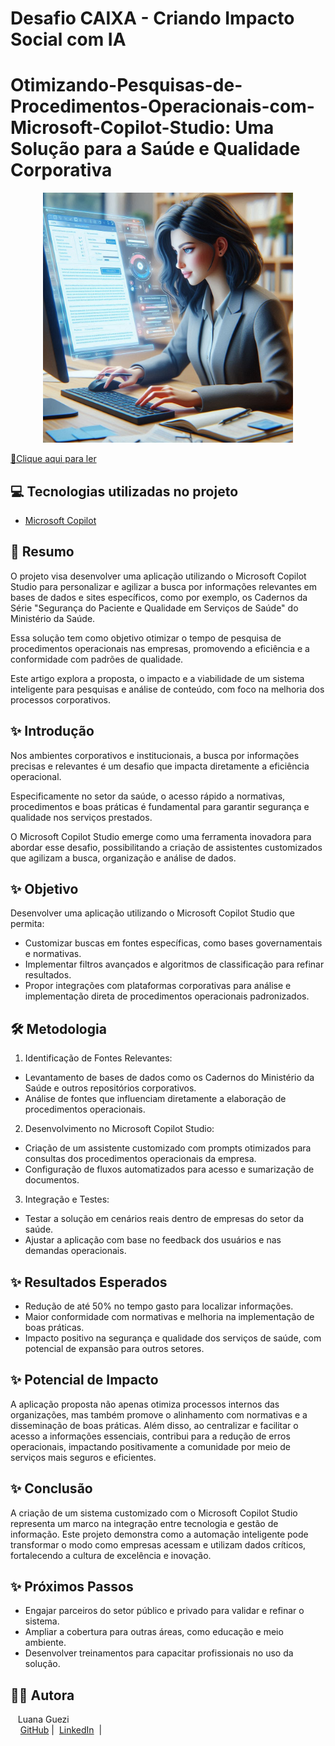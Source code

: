 # Desafio CAIXA - Criando Impacto Social com IA

# Otimizando-Pesquisas-de-Procedimentos-Operacionais-com-Microsoft-Copilot-Studio: Uma Solução para a Saúde e Qualidade Corporativa 

<p align="center">
    <img width="400" src="https://github.com/Luana-Guezi/Otimizando-Pesquisas-de-Procedimentos-Operacionais-com-Microsoft-Copilot-Studio/blob/main/imagem_capa.jpg">
</p>

<a href="Otimizando_Pesquisas_de_Procedimentos_Operacionais_com_Microsoft_Copilot_Studio.pdf"> 📕Clique aqui para ler</a>


## 💻 Tecnologias utilizadas no projeto

- [Microsoft Copilot](https://www.microsoft.com/pt-br/microsoft-copilot/personal-ai-assistant) 

## 🧠 Resumo

O projeto visa desenvolver uma aplicação utilizando o Microsoft Copilot Studio para personalizar e agilizar a busca por informações relevantes em bases de dados e sites específicos, como por exemplo, os Cadernos da Série "Segurança do Paciente e Qualidade em Serviços de Saúde" do Ministério da Saúde.

Essa solução tem como objetivo otimizar o tempo de pesquisa de procedimentos operacionais nas empresas, promovendo a eficiência e a conformidade com padrões de qualidade. 

Este artigo explora a proposta, o impacto e a viabilidade de um sistema inteligente para pesquisas e análise de conteúdo, com foco na melhoria dos processos corporativos.

## ✨ Introdução

Nos ambientes corporativos e institucionais, a busca por informações precisas e relevantes é um desafio que impacta diretamente a eficiência operacional.

Especificamente no setor da saúde, o acesso rápido a normativas, procedimentos e boas práticas é fundamental para garantir segurança e qualidade nos serviços prestados. 

O Microsoft Copilot Studio emerge como uma ferramenta inovadora para abordar esse desafio, possibilitando a criação de assistentes customizados que agilizam a busca, organização e análise de dados.

## ✨ Objetivo

Desenvolver uma aplicação utilizando o Microsoft Copilot Studio que permita:
   - Customizar buscas em fontes específicas, como bases governamentais e normativas.
   - Implementar filtros avançados e algoritmos de classificação para refinar resultados.
   - Propor integrações com plataformas corporativas para análise e implementação direta de procedimentos operacionais padronizados.

## 🛠️ Metodologia

1.	Identificação de Fontes Relevantes:
   - Levantamento de bases de dados como os Cadernos do Ministério da Saúde e outros repositórios corporativos.
   - Análise de fontes que influenciam diretamente a elaboração de procedimentos operacionais.

2.	Desenvolvimento no Microsoft Copilot Studio:
   - Criação de um assistente customizado com prompts otimizados para consultas dos procedimentos operacionais da empresa.
   - Configuração de fluxos automatizados para acesso e sumarização de documentos.

3.	Integração e Testes:
   - Testar a solução em cenários reais dentro de empresas do setor da saúde.
   - Ajustar a aplicação com base no feedback dos usuários e nas demandas operacionais.

## ✨ Resultados Esperados

   - Redução de até 50% no tempo gasto para localizar informações.
   - Maior conformidade com normativas e melhoria na implementação de boas práticas.
   - Impacto positivo na segurança e qualidade dos serviços de saúde, com potencial de expansão para outros setores.

## ✨ Potencial de Impacto

A aplicação proposta não apenas otimiza processos internos das organizações, mas também promove o alinhamento com normativas e a disseminação de boas práticas. 
Além disso, ao centralizar e facilitar o acesso a informações essenciais, contribui para a redução de erros operacionais, impactando positivamente a comunidade por meio de serviços mais seguros e eficientes.

## ✨ Conclusão

A criação de um sistema customizado com o Microsoft Copilot Studio representa um marco na integração entre tecnologia e gestão de informação. 
Este projeto demonstra como a automação inteligente pode transformar o modo como empresas acessam e utilizam dados críticos, fortalecendo a cultura de excelência e inovação.

## ✨ Próximos Passos

   - Engajar parceiros do setor público e privado para validar e refinar o sistema.
   - Ampliar a cobertura para outras áreas, como educação e meio ambiente.
   - Desenvolver treinamentos para capacitar profissionais no uso da solução.

## 👨‍💻 Autora
     
<p>&nbsp&nbsp&nbspLuana Guezi<br>
    &nbsp&nbsp&nbsp
    <a href="https://github.com/luanaguezi">
    GitHub</a>&nbsp;|&nbsp;
    <a href="https://www.linkedin.com/in/luana-costa-soares-guezi-003767243?utm_source=share&utm_campaign=share_via&utm_content=profile&utm_medium=android_app
">LinkedIn</a>
&nbsp;|&nbsp;
    <a href="https://www.instag
